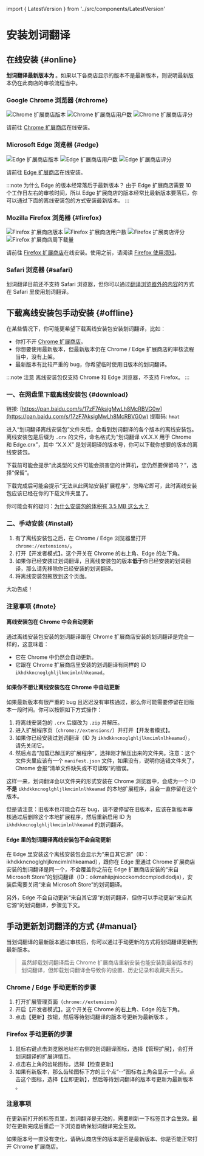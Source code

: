 import { LatestVersion } from '../src/components/LatestVersion'

# 安装划词翻译

## 在线安装 {#online}

**划词翻译最新版本为 <LatestVersion />**。如果以下各商店显示的版本不是最新版本，则说明最新版本仍在此商店的审核流程当中。

### Google Chrome 浏览器 {#chrome}

![Chrome 扩展商店版本](https://img.shields.io/chrome-web-store/v/ikhdkkncnoglghljlkmcimlnlhkeamad.svg?style=flat-square&label=版本)
![Chrome 扩展商店用户数](https://img.shields.io/chrome-web-store/d/ikhdkkncnoglghljlkmcimlnlhkeamad.svg?style=flat-square&label=用户数高于)
![Chrome 扩展商店评分](https://img.shields.io/chrome-web-store/rating/ikhdkkncnoglghljlkmcimlnlhkeamad?style=flat-square&label=评分)

请前往 [Chrome 扩展商店](https://chrome.google.com/webstore/detail/ikhdkkncnoglghljlkmcimlnlhkeamad)在线安装。

### Microsoft Edge 浏览器 {#edge}

![Edge 扩展商店版本](https://img.shields.io/static/v1?label=版本&message=v8.5.2&color=informational&style=flat-square)
![Edge 扩展商店用户数](https://img.shields.io/static/v1?label=用户数高于&message=70k&color=informational&style=flat-square)
![Edge 扩展商店评分](https://img.shields.io/static/v1?label=评分&message=4.7/5&color=success&style=flat-square)

请前往 [Edge 扩展商店](https://microsoftedge.microsoft.com/addons/detail/oikmahiipjniocckomdccmplodldodja)在线安装。

:::note 为什么 Edge 的版本经常落后于最新版本？
由于 Edge 扩展商店需要 10 个工作日左右的审核时间，所以 Edge 扩展商店的版本经常比最新版本要落后，你可以通过下面的离线安装包的方式安装最新版本。
:::

### Mozilla Firefox 浏览器 {#firefox}

![Firefox 扩展商店版本](https://img.shields.io/amo/v/hcfy?style=flat-square&label=版本)
![Firefox 扩展商店用户数](https://img.shields.io/amo/users/hcfy?style=flat-square&label=用户数高于)
![Firefox 扩展商店评分](https://img.shields.io/amo/rating/hcfy?style=flat-square&label=评分)
![Firefox 扩展商店周下载量](https://img.shields.io/amo/dw/hcfy?style=flat-square&label=周下载量)

请前往 [Firefox 扩展商店](https://addons.mozilla.org/zh-CN/firefox/addon/hcfy/)在线安装。使用之前，请阅读 [Firefox 使用须知](guides/firefox.md)。

### Safari 浏览器 {#safari}

划词翻译目前还不支持 Safari 浏览器，但你可以通过[翻译浏览器外的内容](guides/extra.md)的方式在 Safari 里使用划词翻译。

## 下载离线安装包手动安装 {#offline}

在某些情况下，你可能更希望下载离线安装包安装划词翻译，比如：

- 你打不开 [Chrome 扩展商店](https://chrome.google.com/webstore/detail/ikhdkkncnoglghljlkmcimlnlhkeamad)。
- 你想要使用最新版本，但最新版本仍在 Chrome / Edge 扩展商店的审核流程当中，没有上架。
- 最新版本有比较严重的 bug，你希望临时使用旧版本的划词翻译。

:::note 注意
离线安装包仅支持 Chrome 和 Edge 浏览器，不支持 Firefox。
:::

### 一、在网盘里下载离线安装包 {#download}

链接: [https://pan.baidu.com/s/17zF7AksigMwLh8McRBVG0w](https://pan.baidu.com/s/17zF7AksigMwLh8McRBVG0w)
提取码: `hmat`

进入“划词翻译离线安装包”文件夹后，会看到划词翻译的各个版本的离线安装包。离线安装包是后缀为 `.crx` 的文件，命名格式为“划词翻译 vX.X.X 用于 Chrome 和 Edge.crx”，其中 “X.X.X” 是划词翻译的版本号，你可以下载你想要的版本的离线安装包。

下载前可能会提示“此类型的文件可能会损害您的计算机，您仍然要保留吗？”，选择“保留”。

下载完成后可能会提示“无法从此网站安装扩展程序”，忽略它即可，此时离线安装包应该已经在你的下载文件夹里了。

你可能会有的疑问：[为什么安装包的体积有 3.5 MB 这么大？](faq.mdx#fat)

### 二、手动安装 {#install}

1. 有了离线安装包之后，在 Chrome / Edge 浏览器里打开 `chrome://extensions/`。
2. 打开【开发者模式】。这个开关在 Chrome 的右上角、Edge 的左下角。
3. 如果你已经安装过划词翻译，且离线安装包的版本**低于**你已经安装的划词翻译，那么请先移除你已经安装的划词翻译。
4. 将离线安装包拖放到这个页面。

大功告成！

### 注意事项 {#note}

#### 离线安装包在 Chrome 中会自动更新

通过离线安装包安装的划词翻译跟在 Chrome 扩展商店安装的划词翻译是完全一样的，这意味着：

- 它在 Chrome 中仍然会自动更新。
- 它跟在 Chrome 扩展商店里安装的划词翻译有同样的 ID `ikhdkkncnoglghljlkmcimlnlhkeamad`。

#### 如果你不想让离线安装包在 Chrome 中自动更新

如果最新版本有很严重的 bug 且迟迟没有审核通过，那么你可能需要停留在旧版本一段时间。你可以按照如下方式操作：

1. 将离线安装包的 `.crx` 后缀改为 `.zip` 并解压。
2. 进入扩展程序页（`chrome://extensions/`）并打开【开发者模式】。
3. 如果你已经安装过划词翻译（ID 为 `ikhdkkncnoglghljlkmcimlnlhkeamad`），请先关闭它。
4. 然后点击“加载已解压的扩展程序”，选择刚才解压出来的文件夹。注意：这个文件夹里应该有一个 `manifest.json` 文件，如果没有，说明你选错文件夹了，Chrome 会报“清单文件缺失或不可读取”的错误。

这样一来，划词翻译会以文件夹的形式安装在 Chrome 浏览器中，会成为一个 ID **不是** `ikhdkkncnoglghljlkmcimlnlhkeamad` 的本地扩展程序，且会一直停留在这个版本。

但是请注意：旧版本也可能会存在 bug，请不要停留在旧版本，应该在新版本审核通过后删除这个本地扩展程序，然后重新启用 ID 为 `ikhdkkncnoglghljlkmcimlnlhkeamad` 的划词翻译。

#### Edge 里的划词翻译离线安装包不会自动更新

在 Edge 里安装这个离线安装包会显示为“来自其它源”（ID：ikhdkkncnoglghljlkmcimlnlhkeamad），跟你在 Edge 里通过 Chrome 扩展商店安装的划词翻译是同一个，不会覆盖你之前在 Edge 扩展商店安装的“来自 Microsoft Store”的划词翻译（ID：oikmahiipjniocckomdccmplodldodja），安装后需要关闭“来自 Microsoft Store”的划词翻译。

另外，Edge 不会自动更新“来自其它源”的划词翻译，但你可以手动更新“来自其它源”的划词翻译，步骤见下文。

## 手动更新划词翻译的方式 {#manual}

当划词翻译的最新版本通过审核后，你可以通过手动更新的方式将划词翻译更新到最新版本。

> 虽然卸载划词翻译后去 Chrome 扩展商店重新安装也能安装到最新版本的划词翻译，但卸载划词翻译会导致你的设置、历史记录和收藏夹丢失。

### Chrome / Edge 手动更新的步骤

1. 打开扩展管理页面（`chrome://extensions`）
2. 开启【开发者模式】。这个开关在 Chrome 的右上角、Edge 的左下角。
3. 点击【更新】按钮，然后等待划词翻译的版本号更新为最新版本 <LatestVersion />。

### Firefox 手动更新的步骤

1. 鼠标右键点击浏览器地址栏右侧的划词翻译图标，选择【管理扩展】，会打开划词翻译的扩展详情页。
2. 点击右上角的齿轮图标，选择【检查更新】
3. 如果有新版本，那么齿轮图标下方的三个点“···”图标右上角会显示一个点。点击这个图标，选择【立即更新】，然后等待划词翻译的版本号更新为最新版本 <LatestVersion />。

### 注意事项

在更新前打开的标签页里，划词翻译是无效的，需要刷新一下标签页才会生效。最好在更新完成后重启一下浏览器确保划词翻译完全生效。

如果版本号一直没有变化，请确认商店里的版本是否是最新版本、你是否能正常打开 Chrome 扩展商店。
